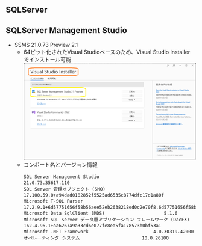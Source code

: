 ##  SQLServer
##  SQLServer Management Studio
- SSMS 21.0.73 Preview 2.1
  - 64ビット化されたVisual Studioベースのため、Visual Studio Installer でインストール可能
    ![SSMS21 Preview 2.1](/images/Database/20250105_SSMS21.0.73_Preview2.1.png)
  - コンポート名とバージョン情報
    ```
    SQL Server Management Studio						21.0.73.35617.110
    SQL Server 管理オブジェクト (SMO)						17.100.59.0+a94dad0182852f5525ad6535c8774dfc17d1a80f
    Microsoft T-SQL Parser						17.2.9.1+6d57751656f58b56aee52eb2638218ed0c2e70f8.6d57751656f58b56aee52eb2638218ed0c2e70f8
    Microsoft Data SqlClient (MDS)						5.1.6
    Microsoft SQL Server データ層アプリケーション フレームワーク (DacFX)						162.4.96.1+aa6267a9a33cd6e077fe8ea5fa178573b0bf53a1
    Microsoft .NET Framework						4.0.30319.42000
    オペレーティング システム						10.0.26100
    ```
